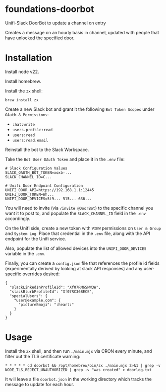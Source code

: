 # foundations-doorbot
Unifi-Slack DoorBot to update a channel on entry

Creates a message on an hourly basis in channel, updated with people that have unlocked the specified door.

# Installation

Install node v22.

Install homebrew.

Install the `zx` shell:

```
brew install zx
```

Create a new Slack bot and grant it the following `Bot Token Scopes` under `OAuth & Permissions`:
  * `chat:write`
  * `users.profile:read`
  * `users:read`
  * `users:read.email`

Reinstall the bot to the Slack Workspace.

Take the `Bot User OAuth Token` and place it in the `.env` file:

```
# Slack Configuration Values
SLACK_OAUTH_BOT_TOKEN=xoxb-...
SLACK_CHANNEL_ID=C...

# Unifi Door Endpoint Configuration
UNIFI_DOOR_API=https://192.168.1.1:12445
UNIFI_DOOR_TOKEN=Wh...
UNIFI_DOOR_DEVICES=5f9... 515... 636...
```

You will need to invite (via `/invite @DoorBot`) to the specific channel you want it to post to, and populate the `SLACK_CHANNEL_ID` field
in the `.env` accordingly.

On the Unifi side, create a new token with `VIEW` permissions on `User & Group` and `System Log`.  Place that credential in the `.env` file,
along with the API endpoint for the Unifi service.

Also, populate the list of allowed devices into the `UNIFI_DOOR_DEVICES` variable in the `.env`.

Finally, you can create a `config.json` file that references the profile id fields (experimentally derived by looking at slack API responses) and any user-specific overrides desired:

```
{
  "slackLinkedInProfileId": "Xf07RM6SNW3W",
  "slackBlurbProfileId": "Xf07RC36BECE",
  "specialUsers": {
    "user@example.com": {
      "pictureEmoji": ":heart:"
    }
  }
}
```

# Usage

Install the `zx` shell, and then run `./main.mjs` via CRON every minute, and filter out the TLS certificate warning:

```
* * * * * cd doorbot && /opt/homebrew/bin/zx ./main.mjs 2>&1 | grep -v NODE_TLS_REJECT_UNAUTHORIZED | grep -v "was created" > doorlog.txt
```

It will leave a file `doorbot.json` in the working directory which tracks the message to update for each hour.
